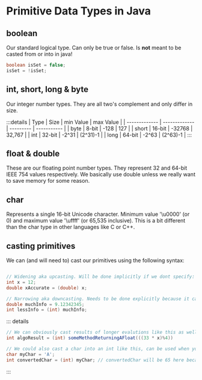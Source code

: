 # Primitive Data Types in Java

## boolean

Our standard logical type. Can only be true or false. Is **not** meant to be casted from or into in java!

```java
boolean isSet = false;
isSet = !isSet;
```

## int, short, long & byte

Our integer number types. They are all two's complement and only differ in size.

:::details
| Type          | Size          | min Value | max Value   |
| ------------- | ------------- | --------- | ----------- |
| byte          | 8-bit         | -128      | 127         |
| short         | 16-bit        | -32768    | 32,767      |
| int           | 32-bit        | -2^31     | (2^31)-1    |
| long          | 64-bit        | -2^63     | (2^63)-1    |
:::

## float & double

These are our floating point number types. They represent 32 and 64-bit IEEE 754 values respectively. We basically use double unless we really want to save memory for some reason.

## char

Represents a single 16-bit Unicode character. Minimum value '\u0000' (or 0) and maximum value '\uffff' (or 65,535 inclusive). This is a bit different than the char type in other languages like C or C++.

## casting primitives

We can (and will need to) cast our primitives using the following syntax:

```java

// Widening aka upcasting. Will be done implicitly if we dont specify:
int x = 12;
double xAccurate = (double) x;

// Narrowing aka downcasting. Needs to be done explicitly because it can lead to information loss.
double muchInfo = 9.12342345;
int lessInfo = (int) muchInfo;

```

::: details

```java
// We can obviously cast results of longer evalutions like this as well:
int algoResult = (int) someMethodReturningAFloat(((33 * x)%4))

// We could also cast a char into an int like this, can be used when you wanna iterate over the alphabet or something:
char myChar = 'A';
int convertedChar = (int) myChar; // convertedChar will be 65 here because thats the value of A

```

:::
